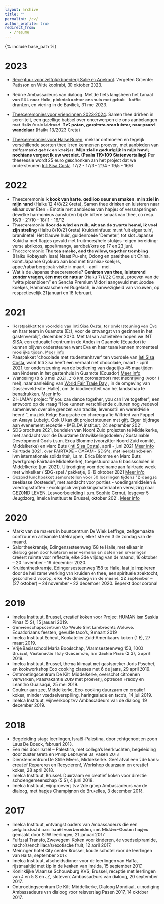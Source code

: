```yaml
---
layout: archive
title: ""
permalink: /cv/
author_profile: true
redirect_from:
  - /resume
---
```


{% include base_path %}


2023
======

* [Receptuur voor zelfplukboerderij Salie en Apekool](https://github.com/cooking-classes/cooking-classes.github.io/blob/master/files/Witte%20Koolrabi.pdf). Vergeten Groente: Patisson en Witte koolrabi, 30 oktober 2023.

* Reünie Ambassadeurs van dialoog. Met de fiets langsheen het kanaal van BXL naar Halle, picknick achter ons huis met gebak - koffie - dranken, en viering in de Basiliek, 31 mei 2023.

* [Theeceremonies voor vriendinnen 2023-2024](https://github.com/cooking-classes/cooking-classes.github.io/blob/master/files/Theeceremonies%202023%20-2024.pdf). Samen thee drinken in sereniteit, een gezellige babbel over onderwerpen die ons aanbelangen met Haiku’s als leidraad. **2x2 poten, gespitste oren luister, naar paard wandelaar** (Haiku 13/2023 Greta)

* [Theeceremonies voor Halse Buren](https://participatie.halle.be/shout/1829666/theeceremonies-greta-van-der-kelen-marie-rose-heremans-patrick-deville), mekaar ontmoeten en tegelijk verschillende soorten thee leren kennen en proeven, met aanbieden van zelfgemaakt gebak en koekjes. **Mijn ziel is geduriglijk in mijn hand; nochtans vergeet ik uw wet niet. (Psalm 119:109 Statenvertaling)** Per theesessie wordt 25 euro geschonken aan het project dat we ondersteunen [Inti Sisa Costa](http://intisisacosta.blogspot.com/). 17/2 - 17/3 - 21/4 - 19/5 - 16/6 

2022
======
* Theeceremonie **Ik kook van harte, gedij op geur en smaken, mijn ziel in mijn hand** (Haiku 12 4/8/22 Greta), Samen thee drinken en luisteren naar elkaar over Eten = Emotie met aanbieden van hapjes of versnaperingen dewelke harmonieus aansluiten bij de bittere smaak van thee, op resp.  16/9 - 21/10 - 18/11 - 16/12
* Theeceremonie **Hoor de wind en ruik, wit aan de zwarte hemel, ik voel zijn streling** (Haiku 8/10/21 Greta) Kruideninfuus: munt 'uit eigen tuin', brandnetel 'Het blauwe huis', guldenroede 'Demeter', tot slot Japanse Kukicha met flapjes gevuld met fruitmoes/hele stukjes -eigen bereiding- verse abrikoos, appel/mango, aardbei/kers op 17 en 23 juni.
* Theeceremonie **The tea smoke, and the wilow, together trembling** (Haiku Kobayashi Issa) Naast Pu-ehr, Oolong en parelthee uit China, komt Japanse Gyokuro aan bod met tiramisu-koekjes, appel/rabarbergebak visite in maart - april - mei.
* Wat is de Japanse theeceremonie? **Genieten van thee, luisterend zonder vragen, één met de natuur** (Haiku 7/1/22 Greta), proeven van de “witte pioenbloem” en Sencha  Premium Midori aangevuld met Joodse koekjes, Hamanstaschen en Rugelach, in aanwezigheid van vrouwen, op respectievelijk 21 januari en 18 februari.

2021
======
* Kerstpakket ten voordele van [Inti Sisa Costa](http://intisisacosta.blogspot.com/), ter ondersteuning van Eve en haar team in Guamote (Ec), voor de ontvangst van gezinnen in het gastenverblijf, december 2020. Met tal van activiteiten hopen we INT SISA, een educatief centrum in de Andes in Guamote (Ecuador) te kunnen blijven ondersteunen want Eva en haar team kennen momenteel moeilijke tijden. [Meer info](https://cooking-classes.github.io/files/Kerstpakket.pdf)
* Paaspakket 'chocolade met studentenhaver' ten voordele van [Inti Sisa Costa](http://intisisacosta.blogspot.com/), want Inti Sisa heeft een verhaal met chocolade, maart - april 2021, ter ondersteuning van de bediening van dagelijks 45 maaltijden aan kinderen in het gastenhuis in Guamote (Ecuador) [Meer info](https://github.com/cooking-classes/cooking-classes.github.io/blob/master/files/Paaspakket%202021.pdf)
* Wandeling (8 & 9 mei 2021, 2-8 km,coronaproof) met inschrijving (voor 1 mei), naar aanleiding van [World Fair Trade Day](https://fairtradegemeenten.be) , in de omgeving van Dassenveld-site (Halle), om de biodiversiteit van het landschap te benadrukken. [Meer info](https://github.com/cooking-classes/cooking-classes.github.io/blob/master/files/Wandeling%20met%20mutsen%20en%20TEA%208%20mei%202021.pdf)
* 2 HUMAN project "if you can dance together, you can live together", een antwoord op de vraag “Hoe kunnen verschillende culturen nog vredevol samenleven over alle grenzen van traditie, levensstijl en wereldvisie heen? ", muziek Helge Burggrabe en choreografie Wilfried van Poppel en Amaya Lubeigt. Ook U kan dit project steunen met [gift](https://cooking-classes.github.io/files/FlyerBrussel.pdf). Eigen bijdrage aan evenement: [receptie](https://cooking-classes.github.io/files/HUMAN.pdf) - IMELDA instituut, 24 september 2021.  
* SDG brochure 2021, bundelen van Noord Zuid projecten te Middelkerke, met aandacht voor de Duurzame Ontwikkelingsdoelen / Sustainable Development Goals i.s.m. Erica Blomme (voorzitter Noord Zuid comité, Middelkerke) en Marc Buts ([Inti Sisa Costa](http://intisisacosta.blogspot.com/)), april - juni 2021 [Meer info](https://cooking-classes.github.io/files/SDG.pdf)
* Fairtrade 2021, over FAIRTADE - OXFAM - SDG's, met leerplandoelen ivm internationale solidariteit, i.s.m. Erica Blomme en Marc Buts (werkgroep Fairtrade Middelkerke), toegestuurd aan 6 basisscholen in Middelkerke (juni 2021). Uitnodiging voor deelname aan fairtrade week met winkelkar / SDG-spel / pakketje, 6-16 oktober  2021 [Meer info](https://cooking-classes.github.io/files/fairtrade.pdf)
* Gezond lunchpakket samenstellen voor 50 leerlingen tijdens "2-daagse zeeklasse  Oostende", met aandacht voor porties - voedingsmiddelen & voedingsstoffen - ecologisch verpakkingsmateriaal en verwijzing naar GEZOND LEVEN. Lesvoorbereiding i.s.m. Sophie Cornut,  lesgever 5 Jeugdzorg, Imelda Instituut te Brussel, oktober 2021. [Meer info](https://cooking-classes.github.io/files/JZ2021.pdf)

2020
======
*  Markt van de makers in buurtcentrum De Wiek Leffinge, zelfgemaakte confituur en artisanale tafelnappen, elke 1 ste en 3 de zondag van de maand.
*  Salontheekransje, Edingensesteenweg 158 te Halle, met elkaar in dialoog gaan door luisteren naar verhalen en delen van ervaringen creëert ruimte voor reflectie, elke 3de vrijdag van de maand, 16 oktober – 20 november – 19 december 2020.
*  Kruidentheekransje, Edingensesteenweg 158 te Halle, laat je inspireren door de heilzame werking van kruiden en thee, een spirituele zoektocht, gezondheid voorop, elke 4de dinsdag van de maand:  22 september  – (27 oktober)  – 24 november  – 22 december 2020.  Beperkt door corona!

2019
======
*  Imelda Instituut, Brussel, creatief koken voor Project HUMAN ism Saskia Pinas (5 S), 15 januari 2019.
*  Gemeenschapscentrum Op Weule Sint Lambrechts Woluwe. Ecuadoriaans feesten, gevulde taco’s, 9 maart 2019.
*  Imelda Instituut Scheut, Kookatelier Zuid-Amerikaans koken (1 B), 27 maart 2019.
*  Vrije Basisschool Maria Boodschap, Vlaamsesteenweg 153, 1000 Brussel, Vastenactie Holy Guacamole, ism Saskia Pinas (2 S), 5 april 2019.
*  Imelda Instituut, Brussel, thema klimaat met gastspreker Joris Poschet, en kookworkshop Eco cooking classes met 6 de jaars, 29 april 2019. 
*  Ontmoetingscentrum De Kilt, Middelkerke, overschot citroenen verwerken, Paasvakantie 2019 met proeverij, optreden  Freddy en Leandro Gualsaqui, 25 mei 2019.
*  Couleur aan zee, Middelkerke, Eco-cooking duurzaam en creatief koken, minder voedselverspilling, haringsalade en taco’s, 14 juli 2019.
*  Imelda Instituut, wijnverkoop tvv Ambassadeurs van de dialoog, 19 december 2019.

2018
======
* Begeleiding stage leerlingen, Israël-Palestina, door echtgenoot en zoon Laus De Boeck, februari 2018.
* Een reis door Israël – Palestina, met collega’s leerkrachten, begeleiding door zuster Greta en Philip Debruyne Js, Pasen 2018
* Dienstencentrum De Stille Meers, Middelkerke. Geef afval een 2de kans: creatief Repareren en Recycleren!, Workshop duurzaam en creatief koken, 28 april 2018.
* Imelda Instituut, Brussel. Duurzaam en creatief koken voor directie scholengemeenschap (5 S), 4 juni 2018.
* Imelda Instituut, wijnproeverij tvv 2de groep Ambassadeurs van de dialoog, met hapjes Champignon de Bruxelles,  3 december 2018.

2017
======
* Imelda Instituut, ontvangst ouders van Ambassadeurs die een pelgrimstocht naar Israël voorbereiden, met Midden-Oosten hapjes gemaakt door STW leerlingen, 21 januari 2017
* Fuifzaal Transfo, Zwevegem.  Koken voor kinderen, de voedselpiramide, nacho’s/enchillada’s/exotische fruit, 12 april 2017.
* Meininger hotel City center Brussel, koude schotel voor de leerlingen van Haïfa, september 2017.
* Imelda Instituut, afscheidsdinner voor de leerlingen van Haïfa, rijstmaaltijd met kip in de keuken van Imelda, 15 september 2017.
* Koninklijke Vlaamse Schouwburg KVS, Brussel, receptie met leerlingen van 4 en 5 S en JZ, slotevent Ambassadeurs van dialoog, 20 september 2017.
* Ontmoetingscentrum De Kilt, Middelkerke, Dialoog Mondiaal, uitnodiging Ambassadeurs van dialoog voor reisverslag Pasen 2017, 14 oktober 2017.
